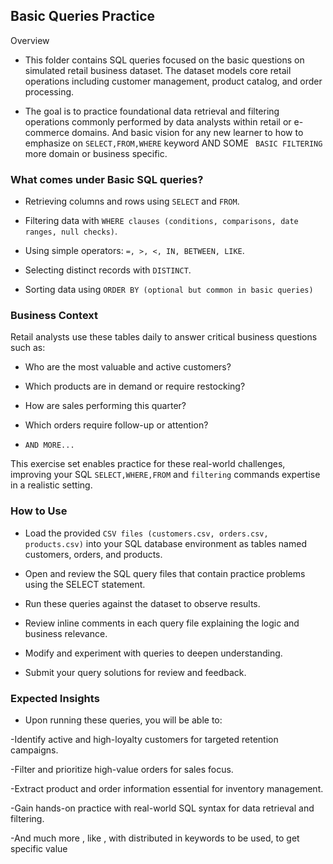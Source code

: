 ## Basic Queries Practice
Overview
- This folder contains SQL queries focused on the basic questions on simulated retail business dataset. The dataset models core retail operations including customer management, product catalog, and order processing.

- The goal is to practice foundational data retrieval and filtering operations commonly performed by data analysts within retail or e-commerce domains. And basic vision for any new learner to how to emphasize on `SELECT,FROM,WHERE` keyword AND SOME ` BASIC FILTERING` more domain or business specific.

### What comes under Basic SQL queries?
- Retrieving columns and rows using `SELECT` and `FROM`.

- Filtering data with `WHERE clauses (conditions, comparisons, date ranges, null checks)`.

- Using simple operators: `=, >, <, IN, BETWEEN, LIKE`.

- Selecting distinct records with `DISTINCT`.

- Sorting data using `ORDER BY (optional but common in basic queries)`
### Business Context

Retail analysts use these tables daily to answer critical business questions such as:

- Who are the most valuable and active customers?

- Which products are in demand or require restocking?

- How are sales performing this quarter?

- Which orders require follow-up or attention?

- `AND MORE...`

This exercise set enables practice for these real-world challenges, improving your SQL `SELECT,WHERE,FROM` and `filtering` commands expertise in a realistic setting.

### How to Use
- Load the provided `CSV files (customers.csv, orders.csv, products.csv)` into your SQL database environment as tables named customers, orders, and products.

 - Open and review the SQL query files that contain practice problems using the SELECT statement.

- Run these queries against the dataset to observe results.

- Review inline comments in each query file explaining the logic and business relevance.

- Modify and experiment with queries to deepen understanding.

- Submit your query solutions for review and feedback.

### Expected Insights
- Upon running these queries, you will be able to:

 -Identify active and high-loyalty customers for targeted retention campaigns.

 -Filter and prioritize high-value orders for sales focus.

 -Extract product and order information essential for inventory management.

 -Gain hands-on practice with real-world SQL syntax for data retrieval and filtering.

 -And much more , like , with distributed in keywords to be used,  to get specific value
